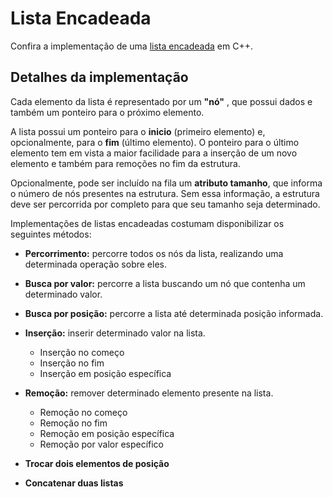 # Lista Encadeada

Confira a implementação de uma [lista encadeada](listaEncadeada.cpp) em C++.

## Detalhes da implementação

Cada elemento da lista é representado por um **"nó"** , que possui dados e também um ponteiro para o próximo elemento.

A lista possui um ponteiro para o **inicio** (primeiro elemento) e, opcionalmente, para o **fim** (último elemento). O ponteiro para o último elemento tem em vista a maior facilidade para a inserção de um novo elemento e também para remoções no fim da estrutura.

Opcionalmente, pode ser incluído na fila um **atributo tamanho**, que informa o número de nós presentes na estrutura. Sem essa informação, a estrutura deve ser percorrida por completo para que seu tamanho seja determinado.

Implementações de listas encadeadas costumam disponibilizar os seguintes métodos:

* **Percorrimento:** percorre todos os nós da lista, realizando uma determinada operação sobre eles.

* **Busca por valor:** percorre a lista buscando um nó que contenha um determinado valor.

* **Busca por posição:** percorre a lista até determinada posição informada.

* **Inserção:** inserir determinado valor na lista.
    * Inserção no começo
    * Inserção no fim
    * Inserção em posição específica

* **Remoção:** remover determinado elemento presente na lista.
    * Remoção no começo
    * Remoção no fim
    * Remoção em posição específica
    * Remoção por valor específico

* **Trocar dois elementos de posição**

* **Concatenar duas listas**